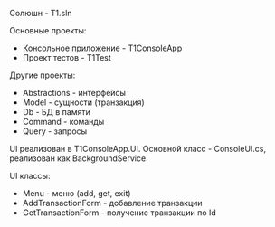 ﻿Солюшн - T1.sln

Основные проекты:
* Консольное приложение - T1ConsoleApp
* Проект тестов - T1Test

Другие проекты:
* Abstractions - интерфейсы
* Model - сущности (транзакция)
* Db - БД в памяти
* Command - команды
* Query - запросы

UI реализован в T1ConsoleApp.UI.
Основной класс - ConsoleUI.cs, реализован как BackgroundService.

UI классы:
* Menu - меню (add, get, exit)
* AddTransactionForm - добавление транзакции
* GetTransactionForm - получение транзакции по Id
